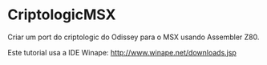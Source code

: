 # CriptologicMSX
Criar um port do criptologic do Odissey para o MSX usando Assembler Z80.

Este tutorial usa a IDE Winape: http://www.winape.net/downloads.jsp
